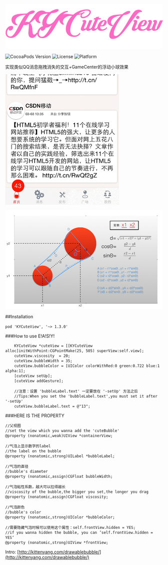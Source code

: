 <p align="left" >
  <img src="logo.png" alt="KYParallaxView" title="KYParallaxView">
</p>


![CocoaPods Version](https://img.shields.io/badge/pod-v1.3.0-brightgreen.svg)
![License](https://img.shields.io/badge/license-MIT-blue.svg)
![Platform](https://img.shields.io/badge/platform-iOS-red.svg)


实现类似QQ消息拖拽消失的交互+GameCenter的浮动小球效果

![](demo.gif)


![](demo.png)



##Installation

`pod 'KYCuteView', '~> 1.3.0'`


###How to use
E!A!S!Y!

```
    KYCuteView *cuteView = [[KYCuteView alloc]initWithPoint:CGPointMake(25, 505) superView:self.view];
    cuteView.viscosity  = 20;
    cuteView.bubbleWidth = 35;
    cuteView.bubbleColor = [UIColor colorWithRed:0 green:0.722 blue:1 alpha:1];
    [cuteView setUp];
    [cuteView addGesture];
    
    //注意：设置 'bubbleLabel.text' 一定要放在 '-setUp' 方法之后
    //Tips:When you set the 'bubbleLabel.text',you must set it after '-setUp'
    cuteView.bubbleLabel.text = @"13";
```


###HERE IS THE PROPERTY
```
//父视图
//set the view which you wanna add the 'cuteBubble'
@property (nonatomic,weak)UIView *containerView;

//气泡上显示数字的label
//the label on the bubble
@property (nonatomic,strong)UILabel *bubbleLabel;

//气泡的直径
//bubble's diameter
@property (nonatomic,assign)CGFloat bubbleWidth;

//气泡粘性系数，越大可以拉得越长
//viscosity of the bubble,the bigger you set,the longer you drag
@property (nonatomic,assign)CGFloat viscosity;

//气泡颜色
//bubble's color
@property (nonatomic,strong)UIColor *bubbleColor;

//需要隐藏气泡时候可以使用这个属性：self.frontView.hidden = YES;
//if you wanna hidden the bubble, you can ’self.frontView.hidden = YES‘
@property (nonatomic,strong)UIView *frontView;

```

Intro: [http://kittenyang.com/drawablebubble/](http://kittenyang.com/drawablebubble/)

